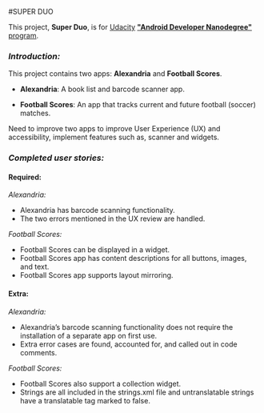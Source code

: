 #SUPER DUO

This project, **Super Duo**, is for [Udacity](www.udacity.com) [**"Android Developer Nanodegree"** program](https://www.udacity.com/course/android-developer-nanodegree--nd801).

### **_Introduction:_**

This project contains two apps: **Alexandria** and **Football Scores**.

* **Alexandria**: A book list and barcode scanner app.

* **Football Scores**: An app that tracks current and future football (soccer) matches.

Need to improve two apps to improve User Experience (UX) and accessibility, implement features such as, scanner and widgets.


### **_Completed user stories:_**

#### Required:

_Alexandria:_

* Alexandria has barcode scanning functionality.
* The two errors mentioned in the UX review are handled.

_Football Scores:_

* Football Scores can be displayed in a widget.
* Football Scores app has content descriptions for all buttons, images, and text.
* Football Scores app supports layout mirroring.

#### Extra:

_Alexandria:_

* Alexandria’s barcode scanning functionality does not require the installation of a separate app on first use.
* Extra error cases are found, accounted for, and called out in code comments.

_Football Scores:_

* Football Scores also support a collection widget.
* Strings are all included in the strings.xml file and untranslatable strings have a translatable tag marked to false.
